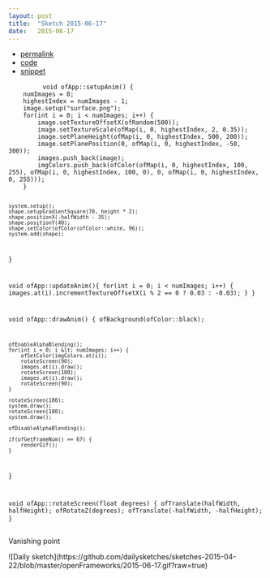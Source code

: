 ```yaml
---
layout: post
title:  "Sketch 2015-06-17"
date:   2015-06-17
---
```

<div class="code">
    <ul>
		<li><a href="{% post_url 2015-06-17-sketch %}">permalink</a></li>
		<li><a href="https://github.com/dailysketches/dailySketches/tree/master/sketches/2015-06-17">code</a></li>
		<li><a href="#" class="snippet-button">snippet</a></li>
	</ul>
    <pre class="snippet">
        <code class="cpp">void ofApp::setupAnim() {
    numImages = 8;
    highestIndex = numImages - 1;
    image.setup("surface.png");
    for(int i = 0; i &lt; numImages; i++) {
        image.setTextureOffsetX(ofRandom(500));
        image.setTextureScale(ofMap(i, 0, highestIndex, 2, 0.35));
        image.setPlaneHeight(ofMap(i, 0, highestIndex, 500, 200));
        image.setPlanePosition(0, ofMap(i, 0, highestIndex, -50, 300));
        images.push_back(image);
        imgColors.push_back(ofColor(ofMap(i, 0, highestIndex, 100, 255), ofMap(i, 0, highestIndex, 100, 0), 0, ofMap(i, 0, highestIndex, 0, 255)));
    }

    system.setup();
    shape.setupGradientSquare(70, height * 2);
    shape.positionX(-halfWidth - 35);
    shape.positionY(40);
    shape.setColor(ofColor(ofColor::white, 96));
    system.add(shape);
}

void ofApp::updateAnim(){
    for(int i = 0; i &lt; numImages; i++) {
        images.at(i).incrementTextureOffsetX(i % 2 == 0 ? 0.03 : -0.03);
    }
}

void ofApp::drawAnim() {
    ofBackground(ofColor::black);
    
    ofEnableAlphaBlending();
    for(int i = 0; i &lt; numImages; i++) {
        ofSetColor(imgColors.at(i));
        rotateScreen(90);
        images.at(i).draw();
        rotateScreen(180);
        images.at(i).draw();
        rotateScreen(90);
    }
    
    rotateScreen(180);
    system.draw();
    rotateScreen(180);
    system.draw();
    
    ofDisableAlphaBlending();
    
    if(ofGetFrameNum() == 67) {
        renderGif();
    }
}

void ofApp::rotateScreen(float degrees) {
    ofTranslate(halfWidth, halfHeight);
    ofRotateZ(degrees);
    ofTranslate(-halfWidth, -halfHeight);
}</code>
    </pre>
</div>
<p class="description">Vanishing point</p>
![Daily sketch](https://github.com/dailysketches/sketches-2015-04-22/blob/master/openFrameworks/2015-06-17.gif?raw=true)
